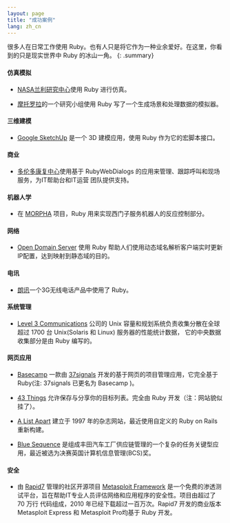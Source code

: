 ```yaml
---
layout: page
title: "成功案例"
lang: zh_cn
---
```


很多人在日常工作使用 Ruby。也有人只是将它作为一种业余爱好。在这里，你看到的只是现实世界中 Ruby 的冰山一角。
{: .summary}

#### 仿真模拟

* [NASA兰利研究中心][1]使用 Ruby 进行仿真。

* [摩托罗拉][2]的一个研究小组使用 Ruby 写了一个生成场景和处理数据的模拟器。

#### 三维建模

* [Google SketchUp][3] 是一个 3D 建模应用，使用 Ruby 作为它的宏脚本接口。

#### 商业

* [多伦多康复中心][4]使用基于 RubyWebDialogs 的应用来管理、跟踪呼叫和现场服务，为IT帮助台和IT运营
  团队提供支持。


#### 机器人学

* 在 [MORPHA][5] 项目，Ruby 用来实现西门子服务机器人的反应控制部分。

#### 网络

* [Open Domain Server][6] 使用 Ruby 帮助人们使用动态域名解析客户端实时更新IP配置，达到映射到静态域的目的。

#### 电讯

* [朗讯][7]一个3G无线电话产品中使用了 Ruby。

#### 系统管理

* [Level 3 Communications][8] 公司的 Unix 容量和规划系统负责收集分散在全球超过 1700 台 Unix(Solaris 和 Linux) 服务器的性能统计数据， 它的中央数据收集部分是由 Ruby 编写的。

#### 网页应用

* [Basecamp][9] 一款由 [37signals][10] 开发的基于网页的项目管理应用，它完全基于 Ruby(注: 37signals 已更名为 Basecamp )。

* [43 Things][11] 允许保存与分享你的目标列表。完全由 Ruby 开发（注：网站貌似挂了）。

* [A List Apart][12] 建立于 1997 年的杂志网站，最近使用自定义的 Ruby on Rails 重新构建。

* [Blue Sequence][13] 是组成丰田汽车工厂供应链管理的一个复杂的任务关键型应用，最近被选为决赛英国计算机信息管理(BCS)奖。

#### 安全

* 由 [Rapid7][rapid7] 管理的社区开源项目 [Metasploit Framework][metasploit] 是一个免费的渗透测试平台，旨在帮助IT专业人员评估网络和应用程序的安全性。项目由超过了 70 万行 代码组成，2010 年已经下载超过一百万次。Rapid7 开发的商业版本 Metasploit Express 和 Metasploit Pro均基于 Ruby 开发。



[1]: http://www.larc.nasa.gov/
[2]: http://www.motorola.com
[3]: http://www.sketchup.com/
[4]: http://www.torontorehab.com
[5]: http://www.morpha.de/php_e/index.php3
[6]: http://ods.org/
[7]: http://www.lucent.com/
[8]: http://www.level3.com/
[9]: http://www.basecamphq.com
[10]: http://www.37signals.com
[11]: http://www.43things.com
[12]: http://www.alistapart.com
[13]: http://www.bluefountain.com/supply-chain-management/
[metasploit]: http://www.metasploit.com
[rapid7]: http://www.rapid7.com

